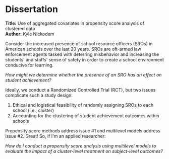 # Dissertation
**Title:** Use of aggregated covariates in propensity score analysis of clustered data  
**Author:** Kyle Nickodem

Consider the increased presence of school resource officers (SROs) in American schools over the last 20 years. SROs are oft-armed law enforcement agents tasked with deterring misbehavior and increasing the students’ and staffs’ sense of safety in order to create a school environment conducive for learning.

*How might we determine whether the presence of an SRO has an effect on student achievement?*

Ideally, we conduct a Randomized Controlled Trial (RCT), but two issues complicate such a study design:
1. Ethical and logistical feasibility of randomly assigning SROs to each school (i.e., cluster)
2. Accounting for the clustering of student achievement outcomes within schools

Propensity score methods address issue #1 and multilevel models address issue #2. Great! So, if I'm an applied researcher:

*How do I conduct a propensity score analysis using multilevel models to evaluate the impact of a cluster-level treatment on subject-level outcomes?*


